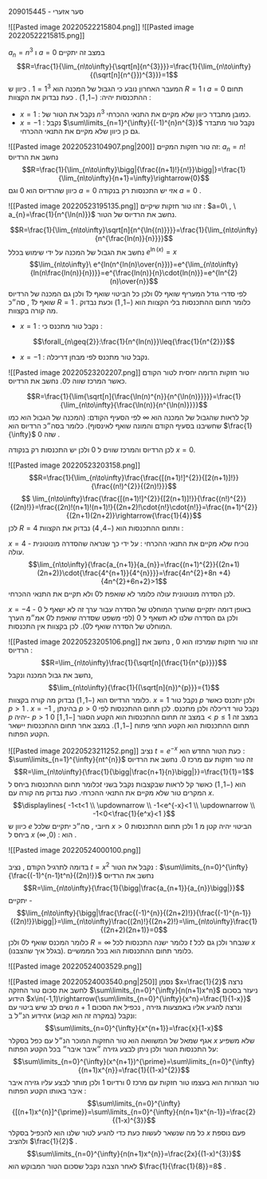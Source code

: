 סער אזערי - 209015445

![[Pasted image 20220522215804.png]]
![[Pasted image 20220522215815.png]]

$a_{n}=n^{3}$ ו $a=0$ במצב זה יתקיים 
$$R=\frac{1}{\lim_{n\to\infty}{\sqrt[n]{n^{3}}}}=\frac{1}{\lim_{n\to\infty}{(\sqrt[n]{n^{}})^{3}}}=1$$ המעבר האחרון נובע כי הגבול של המכנה הוא $1^{3}=1$ .
כיוון ש $R=1$ ו $a=0$ תחום ההתכנסות יהיה: $(-1,1)$ .
כעת נבדוק את הקצוות : 
* $x=1$ : נקבל את הטור של $n^3$ כמובן מתבדר כיוון שלא מקיים את התנאי ההכרחי.
* $x=-1$ : נקבל $\sum\limits_{n=1}^{\infty}{(-1)^{n}n^{3}}$ נקבל טור מתבדר גם כן כיוון שלא מקיים את התנאי ההכרחי.


![[Pasted image 20220523104907.png|200]]
זה טור חזקות המקיים:
$a_{n}=n!$ נחשב את הרדיוס 
$$R=\frac{1}{\lim_{n\to\infty}\bigg|{\frac{(n+1)!}{n!}}\bigg|}=\frac{1}{\lim_{n\to\infty}{n+1}=\infty}\rightarrow{0}$$
כיוון שהרדיוס הוא 0 וגם $a=0$  אזי יש התכנסות רק בנקודה $a=0$ .

![[Pasted image 20220523195135.png]]
זהו טור חזקות שיקיים : 
$a=0\ , \ a_{n}=\frac{1}{n^{\ln(n)}}$ 
 נחשב את הרדיוס של הטור.
 
 $$R=\frac{1}{\lim_{n\to\infty}\sqrt[n]{n^{\ln{(n)}}}}=\frac{1}{\lim_{n\to\infty}{n^{\frac{ln(n)}{n}}}}$$
 נחשב את הגבול של המכנה על ידי שימוש בכלל $e^{\ln(x)}=x$ 
 $$\lim_{n\to\infty}\ e^{ln(n^{ln(n)\over{n}})}=e^{\lim_{n\to\infty}{ln(n\frac{ln(n)}{n})}}=e^{\frac{ln(n)}{n}\cdot{ln(n)}}=e^{ln^{2}(n)\over{n}}$$
  לפי סדרי גודל המעריף שואף ל$0$ ולכן כל הביטוי שואף ל$1$ ולכן גם המכנה של הרדיוס שואף ל$1$ , סה״כ $R=1$ .
  כלומר תחום ההתכנסות בלי הקצוות הוא $(-1,1)$ וכעת נבדוק מה קורה בקצוות.
* $x=1$ : נקבל טור מתכנס כי :

$$\forall_{n\geq{2}}:\frac{1}{n^{ln(n)}}\leq{\frac{1}{n^{2}}}$$

* $x=-1$ : נקבל טור מתכנס לפי מבחן דריכלה.

![[Pasted image 20220523202207.png]]
טור חזקות הדומה יחסית לטור הקודם כאשר המרכז שווה ל0. נחשב את הרדיוס.

$$R=\frac{1}{\lim{\sqrt[n]{\frac{\ln(n)^{n}}{n^{\ln(n)}}}}}=\frac{1}{\lim_{n\to\infty}{\frac{\ln(n)}{n^{\ln(n)}}}}$$
קל לראות שהגבול של המכנה הוא $\infty$ לפי הסעיף הקודם: (המכנה של הגבול הוא כמו שחשיבנו בסעיף הקודם והמונה שואף לאינסוף). כלומר בסה״כ הרדיוס הוא $\frac{1}{\infty}$ שזה $0$ .

לכן הרדיוס והמרכז שווים ל $0$ ולכן יש התכנסות רק בנקודה $x=0$.

![[Pasted image 20220523203158.png]]
$$R=\frac{1}{\lim_{n\to\infty}\frac{\frac{[(n+1)!]^{2}}{[2(n+1)]!}}{\frac{(n!)^{2}}{(2n)!}}}$$
$$ \lim_{n\to\infty}\frac{\frac{[(n+1)!]^{2}}{[2(n+1)]!}}{\frac{(n!)^{2}}{(2n)!}}=\frac{(2n)!(n+1)!(n+1)!}{(2n+2)!\cdot{n!}\cdot{n!}}=\frac{(n+1)^{2}}{(2n+1)(2n+2)}\rightarrow{\frac{1}{4}}$$
לכן $R=4$ ותחום ההתכנסות הוא $(-4,4)$ נבדוק את הקצוות : 

$x=4$ - נוכיח שלא מקיים את התנאי ההכרחי : על ידי כך שנראה שהסדרה מונוטונית עולה. 
$$\lim_{n\to\infty}{\frac{a_{n+1}}{a_{n}}=\frac{(n+1)^{2}}{(2n+1)(2n+2)}\cdot{\frac{4^{n+1}}{4^{n}}}}=\frac{4n^{2}+8n +4}{4n^{2}+6n+2}>1$$
לכן הסדרה מונוטונית עולה כלומר לא שואפת ל0 ולא תקיים את התנאי ההכרחי. 

$x=-4$  - באופן דומה יתקיים שהערך המוחלט של הסדרה עבור ערך זה לא ישאף ל 0 ולכן גם הסדרה שלנו לא תשאף ל 0 (לפי משפט שסדרה שואפת ל0 אמ״מ הערך המוחלט של הסדרה שואף ל0).
לכן בקצוות אין התכנסות.

![[Pasted image 20220523205106.png]]
זהו טור חזקות שמרכזו הוא 0 , נחשב את הרדיוס : 
$$R=\lim_{n\to\infty}\frac{1}{\sqrt[n]{\frac{1}{n^{p}}}}$$
נחשב את גבול המכנה ונקבל, 
$$\lim_{n\to\infty}{\frac{1}{(\sqrt[n]{n})^{p}}}={1}$$
כלומר הרדיוס הוא $(-1,1)$ נבדוק מה קורה בקצוות.
$x=1$ נקבל טור $p$ ולכן יתכנס כאשר $p>1$ .
$x=-1$ , בהינתן $p>0$ נקבל טור דריכלה ולכן מתכנס.
לכן תחום ההתכנסות לפי $p$ יהיה- 
$p>1$ במצב זה תחום ההתכנסות הוא הקטע הסגור $[-1,1]$ 
$0<p\leq{1}$ במצב זה תחום ההתכנסות הוא הקטע החצי פתוח $[-1,1)$.
במצב אחר תחום ההתכנסות יישאר הקטע הפתוח.

![[Pasted image 20220523211252.png]]
נציב $t=e^{-x}$  כעת הטור החדש הוא : $\sum\limits_{n=1}^{\infty}{nt^{n}}$ זה טור חזקות עם מרכז 0.
נחשב את הרדיוס 
$$R=\lim_{n\to\infty}{\frac{1}{\bigg|\frac{n+1}{n}\bigg|}}=\frac{1}{1}=1$$
כלומר תחום ההתכנסות ביחס ל$t$ הוא $(-1,1)$ כאשר קל לראות שבקצבות נקבל בשני המקרים טור שלא מקיים את התנאי ההכרחי.
כעת נבדוק מה קורה עם $x$.
$$\displaylines{
-1<t<1
\\ \updownarrow \\
-1<e^{-x}<1
\\ \updownarrow \\
-1<0<\frac{1}{e^x}<1
}$$
כיוון ש $e$ חיובי , סה״כ יתקיים שלכל $x>0$ הביטוי יהיה קטן מ 1 ולכן תחום ההתכנסות ביחס ל $x$ הוא : $(0,\infty)$ .  


![[Pasted image 20220524000100.png]]

בדומה לתרגיל הקודם , נציב $t=x^2$ נקבל את הטור : $\sum\limits_{n=0}^{\infty}{\frac{(-1)^{n-1}t^n}{(2n)!}}$
נחשב את הרדיוס 
$$R=\lim_{n\to\infty}{\frac{1}{\bigg|\frac{a_{n+1}}{a_{n}}\bigg|}}$$
יתקיים - 
$$\lim_{n\to\infty}{\bigg|\frac{\frac{(-1)^{n}}{(2n+2)!}}{\frac{(-1)^{n-1}}{(2n)!}}\bigg|}=\lim_{n\to\infty}\frac{(2n)!}{(2n+2)!}=\lim_{n\to\infty}\frac{1}{(2n+2)(2n+1)}=0$$
כלומר המכנס שואף ל0 ולכן $R=\infty$  כלומר ישנה התכנסות לכל $t$ שנבחר  ולכן גם לכל $x$ (בגלל איך שהצבנו). כלומר תחום ההתכנסות הוא בכל הממשיים.

![[Pasted image 20220524003529.png]]

![[Pasted image 20220524003540.png|250]]
נסמן $x=\frac{1}{2}$ נרצה לחשב את סכום טור החזקה $\sum\limits_{n=0}^{\infty}{n(n+1)x^n}$
ניעזר בסכום הידוע $x\in(-1,1)\rightarrow{\sum\limits_{n=0}^{\infty}{x^n}=\frac{1}{1-x}}$  
נשים לב שיש ביטוי עם $n+1$ ונרצה להגיע אליו באמצעות גזירה , 
נכפיל את הסכום הידוע הנ״ל ב$x$ (במקרה זה הוא קבוע) ונקבל:
$$\sum\limits_{n=0}^{\infty}{x^{n+1}}=\frac{x}{1-x}$$
אגף שמאל של המשוואה הוא טור החזקות המוכר הנ״ל עם כפל בסקלר $x$ שלא משפיע על התכנסות הטור ולכן ניתן לבצע גזירה ״איבר איבר״ בכל הקטע הפתוח: 
$$\sum\limits_{n=0}^{\infty}(x^{n+1})^{\prime}=\sum\limits_{n=0}^{\infty}{(n+1)x^{n}}=\frac{1}{(1-x)^{2}}$$
טור הנגזרות הוא בעצמו טור חזקות עם מרכז 0 ורדיוס 1 ולכן מותר לבצע עליו גזירה איבר איבר באותו הקטע הפתוח : 
$$\sum\limits_{n=0}^{\infty}{[(n+1)x^{n}]^{\prime}}=\sum\limits_{n=0}^{\infty}{n(n+1)x^{n-1}}=\frac{2}{(1-x)^{3}}$$
כל מה שנשאר לעשות כעת כדי להגיע לטור שלנו הוא להכפיל בסקלר $x$ פעם נוספת ולהציב $\frac{1}{2}$ .
$$\sum\limits_{n=0}^{\infty}{n(n+1)x^{n}}=\frac{2x}{(1-x)^{3}}$$
לאחר הצבה נקבל שסכום הטור המבוקש הוא $\frac{1}{\frac{1}{8}}=8$ .